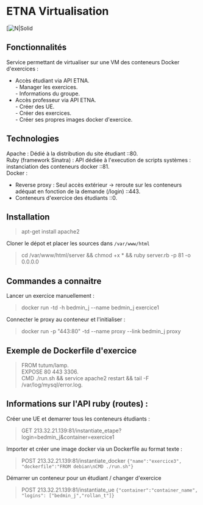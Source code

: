 # ETNA Virtualisation

[![N|Solid](http://www.cidj.com/sites/default/files/images/etna_logo.jpg)

## Fonctionnalités
Service permettant de virtualiser sur une VM des conteneurs Docker d'exercices :   
  - Accès étudiant via API ETNA.  
        - Manager les exercices.  
        - Informations du groupe.  
  - Accès professeur via API ETNA.  
        - Créer des UE.  
        - Créer des exercices.  
        - Créer ses propres images docker d'exercice.  

## Technologies

Apache : Dédié à la distribution du site étudiant ::80.  
Ruby (framework Sinatra) : API dédiée à l'execution de scripts systèmes : instanciation des conteneurs docker ::81.  
Docker :   
   - Reverse proxy : Seul accès extérieur -> reroute sur les conteneurs adéquat en fonction de la demande (/login) ::443.  
   - Conteneurs d'exercice des étudiants ::0.  

## Installation
> apt-get install apache2

Cloner le dépot et placer les sources dans `/var/www/html`
> cd /var/www/html/server && chmod +x * && ruby server.rb -p 81 -o 0.0.0.0

## Commandes a connaitre
Lancer un exercice manuellement :
> docker run -td -h bedmin_j --name bedmin_j exercice1

Connecter le proxy au conteneur et l'initialiser :
> docker run -p "443:80" -td --name proxy --link bedmin_j proxy


## Exemple de Dockerfile d'exercice
> FROM tutum/lamp.  
> EXPOSE 80 443 3306.  
> CMD ./run.sh &&  service apache2 restart && tail -F /var/log/mysql/error.log.  

## Informations sur l'API ruby (routes) :
Créer une UE et demarrer tous les conteneurs étudiants :
> GET 213.32.21.139:81/instantiate_etape?login=bedmin_j&container=exercice1

Importer et créer une image docker via un Dockerfile au format texte :
> POST 213.32.21.139:81/instantiate_docker
> `{"name":"exercice3", "dockerfile":"FROM debian\nCMD ./run.sh"}`

Démarrer un conteneur pour un étudiant / changer d'exercice
> POST 213.32.21.139:81/instantiate_ue
> `{"container":"container_name", "logins": ["bedmin_j","rollan_t"]}`